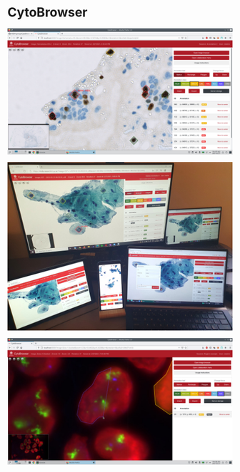 # CytoBrowser

![Example view](media/CytoBrowser_example_view.jpg)

![Multiuser multidevice](media/CytoBrowser_example_multiuser_multidevice.jpg)

![Region marking](media/CytoBrowser_example_region.jpg)

